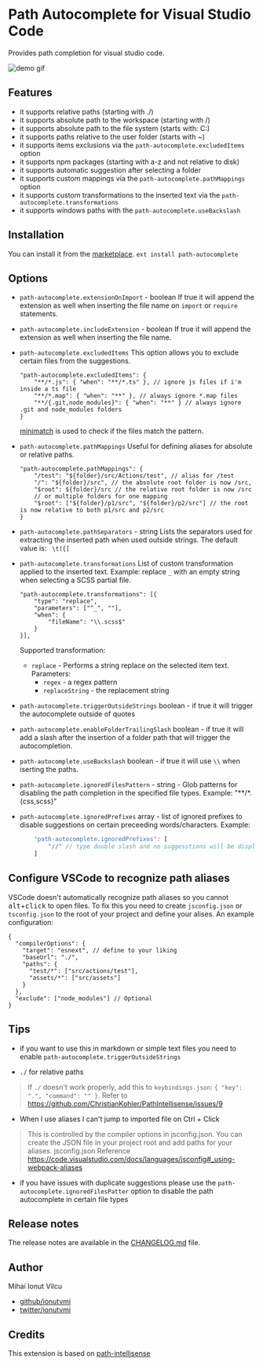 # Path Autocomplete for Visual Studio Code
Provides path completion for visual studio code.

<img src="https://raw.githubusercontent.com/ionutvmi/path-autocomplete/master/demo/path-autocomplete.gif" alt="demo gif" />

## Features
- it supports relative paths (starting with ./)
- it supports absolute path to the workspace (starting with /)
- it supports absolute path to the file system (starts with: C:)
- it supports paths relative to the user folder (starts with ~)
- it supports items exclusions via the `path-autocomplete.excludedItems` option
- it supports npm packages (starting with a-z and not relative to disk)
- it supports automatic suggestion after selecting a folder
- it supports custom mappings via the `path-autocomplete.pathMappings` option
- it supports custom transformations to the inserted text via the `path-autocomplete.transformations`
- it supports windows paths with the `path-autocomplete.useBackslash`

## Installation
You can install it from the [marketplace](https://marketplace.visualstudio.com/items?itemName=ionutvmi.path-autocomplete).
`ext install path-autocomplete`

## Options
- `path-autocomplete.extensionOnImport` - boolean If true it will append the extension as well when inserting the file name on `import` or `require` statements.
- `path-autocomplete.includeExtension` - boolean If true it will append the extension as well when inserting the file name.
- `path-autocomplete.excludedItems`
    This option allows you to exclude certain files from the suggestions.
    ```
    "path-autocomplete.excludedItems": {
        "**/*.js": { "when": "**/*.ts" }, // ignore js files if i'm inside a ts file
        "**/*.map": { "when": "**" }, // always ignore *.map files
        "**/{.git,node_modules}": { "when": "**" } // always ignore .git and node_modules folders
    }
    ```

    [minimatch](https://www.npmjs.com/package/minimatch) is used to check if the files match the pattern.
- `path-autocomplete.pathMappings`
    Useful for defining aliases for absolute or relative paths.
    ```
    "path-autocomplete.pathMappings": {
        "/test": "${folder}/src/Actions/test", // alias for /test
        "/": "${folder}/src", // the absolute root folder is now /src,
        "$root": ${folder}/src // the relative root folder is now /src
        // or multiple folders for one mapping
        "$root": ["${folder}/p1/src", "${folder}/p2/src"] // the root is now relative to both p1/src and p2/src
    }
    ```

- `path-autocomplete.pathSeparators` - string Lists the separators used for extracting the inserted path when used outside strings.
The default value is: ` \t({[`

- `path-autocomplete.transformations`
    List of custom transformation applied to the inserted text.
    Example: replace `_` with an empty string when selecting a SCSS partial file.
    ```
    "path-autocomplete.transformations": [{
        "type": "replace",
        "parameters": ["^_", ""],
        "when": {
            "fileName": "\\.scss$"
        }
    }],
    ```

    Supported transformation:
    - `replace` - Performs a string replace on the selected item text.
        Parameters:
        - `regex` - a regex pattern
        - `replaceString` - the replacement string
- `path-autocomplete.triggerOutsideStrings` boolean - if true it will trigger the autocomplete outside of quotes
- `path-autocomplete.enableFolderTrailingSlash` boolean - if true it will add a slash after the insertion of a folder path that will trigger the autocompletion.
- `path-autocomplete.useBackslash` boolean - if true it will use `\\` when iserting the paths.
- `path-autocomplete.ignoredFilesPattern` - string - Glob patterns for disabling the path completion in the specified file types. Example: "**/*.{css,scss}"
- `path-autocomplete.ignoredPrefixes` array - list of ignored prefixes to disable suggestions
    on certain preceeding words/characters.
    Example:
    ```js
        "path-autocomplete.ignoredPrefixes": [
            "//" // type double slash and no suggesstions will be displayed
        ]
    ```

## Configure VSCode to recognize path aliases

VSCode doesn't automatically recognize path aliases so you cannot <kbd>alt</kbd>+<kbd>click</kbd> to open files. To fix this you need to create `jsconfig.json` or `tsconfig.json` to the root of your project and define your alises. An example configuration:

```
{
  "compilerOptions": {
    "target": "esnext", // define to your liking
    "baseUrl": "./",
    "paths": {
      "test/*": ["src/actions/test"],
      "assets/*": ["src/assets"]
    }
  },
  "exclude": ["node_modules"] // Optional
}
```

## Tips
- if you want to use this in markdown or simple text files you need to enable `path-autocomplete.triggerOutsideStrings`

- `./` for relative paths
> If `./` doesn't work properly, add this to `keybindings.json`: `{ "key": ".", "command": "" }`. Refer to https://github.com/ChristianKohler/PathIntellisense/issues/9

- When I use aliases I can't jump to imported file on Ctrl + Click
> This is controlled by the compiler options in jsconfig.json. You can create the JSON file in your project root and add paths for your aliases.
> jsconfig.json Reference
> https://code.visualstudio.com/docs/languages/jsconfig#_using-webpack-aliases
- if you have issues with duplicate suggestions please use the `path-autocomplete.ignoredFilesPatter` option to disable the path autocomplete in certain file types

## Release notes
The release notes are available in the [CHANGELOG.md](CHANGELOG.md) file.

## Author
Mihai Ionut Vilcu

+ [github/ionutvmi](https://github.com/ionutvmi)
+ [twitter/ionutvmi](http://twitter.com/ionutvmi)

## Credits
This extension is based on [path-intellisense](https://marketplace.visualstudio.com/items?itemName=christian-kohler.path-intellisense)
